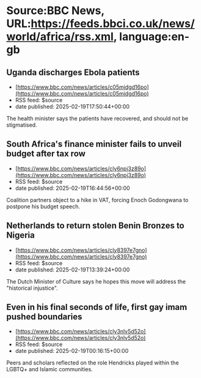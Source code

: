 # Source:BBC News, URL:https://feeds.bbci.co.uk/news/world/africa/rss.xml, language:en-gb

## Uganda discharges Ebola patients
 - [https://www.bbc.com/news/articles/c05mjdgd16po](https://www.bbc.com/news/articles/c05mjdgd16po)
 - RSS feed: $source
 - date published: 2025-02-19T17:50:44+00:00

The health minister says the patients have recovered, and should not be stigmatised.

## South Africa's finance minister fails to unveil budget after tax row
 - [https://www.bbc.com/news/articles/cly6npj3z89o](https://www.bbc.com/news/articles/cly6npj3z89o)
 - RSS feed: $source
 - date published: 2025-02-19T16:44:56+00:00

Coalition partners object to a hike in VAT, forcing Enoch Godongwana to postpone his budget speech.

## Netherlands to return stolen Benin Bronzes to Nigeria
 - [https://www.bbc.com/news/articles/cly8397e7gno](https://www.bbc.com/news/articles/cly8397e7gno)
 - RSS feed: $source
 - date published: 2025-02-19T13:39:24+00:00

The Dutch Minister of Culture says he hopes this move will address the "historical injustice".

## Even in his final seconds of life, first gay imam pushed boundaries
 - [https://www.bbc.com/news/articles/cly3nlv5d52o](https://www.bbc.com/news/articles/cly3nlv5d52o)
 - RSS feed: $source
 - date published: 2025-02-19T00:16:15+00:00

Peers and scholars reflected on the role Hendricks played within the LGBTQ+ and Islamic communities.

